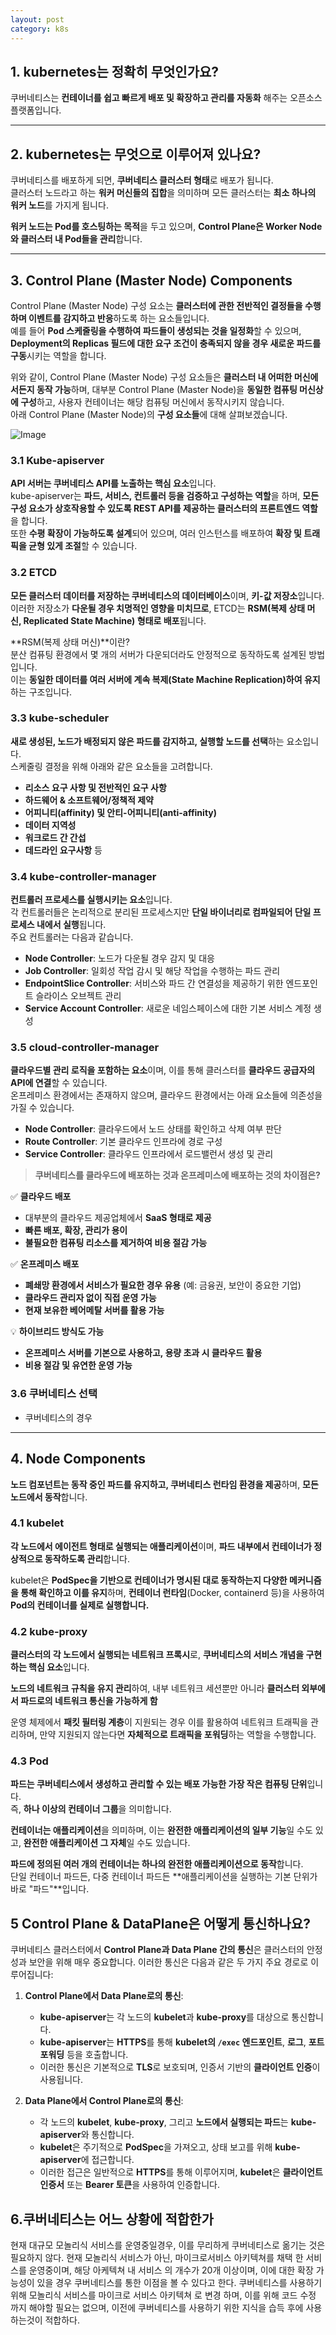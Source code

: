 ```yaml
---
layout: post
category: k8s
---
```

## 1. kubernetes는 정확히 무엇인가요?
쿠버네티스는 **컨테이너를 쉽고 빠르게 배포 및 확장하고 관리를 자동화** 해주는 오픈소스 플랫폼입니다. 

---

## 2. kubernetes는 무엇으로 이루어져 있나요?
쿠버네티스를 배포하게 되면, **쿠버네티스 클러스터 형태**로 배포가 됩니다.  
클러스터 노드라고 하는 **워커 머신들의 집합**을 의미하며 모든 클러스터는 **최소 하나의 워커 노드**를 가지게 됩니다.  

**워커 노드는 Pod를 호스팅하는 목적**을 두고 있으며, **Control Plane은 Worker Node와 클러스터 내 Pod들을 관리**합니다.

---

## 3. Control Plane (Master Node) Components  
Control Plane (Master Node) 구성 요소는 **클러스터에 관한 전반적인 결정들을 수행하며 이벤트를 감지하고 반응**하도록 하는 요소들입니다.  
예를 들어 **Pod 스케줄링을 수행하여 파드들이 생성되는 것을 일정화**할 수 있으며, **Deployment의 Replicas 필드에 대한 요구 조건이 충족되지 않을 경우 새로운 파드를 구동**시키는 역할을 합니다.  



위와 같이, Control Plane (Master Node) 구성 요소들은 **클러스터 내 어떠한 머신에서든지 동작 가능**하며, 대부분 Control Plane (Master Node)을 **동일한 컴퓨팅 머신상에 구성**하고, 사용자 컨테이너는 해당 컴퓨팅 머신에서 동작시키지 않습니다.  
아래 Control Plane (Master Node)의 **구성 요소들**에 대해 살펴보겠습니다.  



![Image](https://github.com/user-attachments/assets/bb9d1dd2-c72f-4719-8df1-9bf214486441)

### 3.1 Kube-apiserver  
**API 서버는 쿠버네티스 API를 노출하는 핵심 요소**입니다.  
kube-apiserver는 **파드, 서비스, 컨트롤러 등을 검증하고 구성하는 역할**을 하며, **모든 구성 요소가 상호작용할 수 있도록 REST API를 제공하는 클러스터의 프론트엔드 역할**을 합니다.  
또한 **수평 확장이 가능하도록 설계**되어 있으며, 여러 인스턴스를 배포하여 **확장 및 트래픽을 균형 있게 조절**할 수 있습니다.

### 3.2 ETCD  
**모든 클러스터 데이터를 저장하는 쿠버네티스의 데이터베이스**이며, **키-값 저장소**입니다.  
이러한 저장소가 **다운될 경우 치명적인 영향을 미치므로**, ETCD는 **RSM(복제 상태 머신, Replicated State Machine) 형태로 배포**됩니다.

**RSM(복제 상태 머신)**이란?  
분산 컴퓨팅 환경에서 몇 개의 서버가 다운되더라도 안정적으로 동작하도록 설계된 방법입니다.  
이는 **동일한 데이터를 여러 서버에 계속 복제(State Machine Replication)하여 유지**하는 구조입니다.

### 3.3 kube-scheduler  
**새로 생성된, 노드가 배정되지 않은 파드를 감지하고, 실행할 노드를 선택**하는 요소입니다.  
스케줄링 결정을 위해 아래와 같은 요소들을 고려합니다.
- **리소스 요구 사항 및 전반적인 요구 사항**
- **하드웨어 & 소프트웨어/정책적 제약**
- **어피니티(affinity) 및 안티-어피니티(anti-affinity)**
- **데이터 지역성**
- **워크로드 간 간섭**
- **데드라인 요구사항** 등

### 3.4 kube-controller-manager  
**컨트롤러 프로세스를 실행시키는 요소**입니다.  
각 컨트롤러들은 논리적으로 분리된 프로세스지만 **단일 바이너리로 컴파일되어 단일 프로세스 내에서 실행**됩니다.  
주요 컨트롤러는 다음과 같습니다.
- **Node Controller**: 노드가 다운될 경우 감지 및 대응
- **Job Controller**: 일회성 작업 감시 및 해당 작업을 수행하는 파드 관리
- **EndpointSlice Controller**: 서비스와 파드 간 연결성을 제공하기 위한 엔드포인트 슬라이스 오브젝트 관리
- **Service Account Controller**: 새로운 네임스페이스에 대한 기본 서비스 계정 생성

### 3.5 cloud-controller-manager  
**클라우드별 관리 로직을 포함하는 요소**이며, 이를 통해 클러스터를 **클라우드 공급자의 API에 연결**할 수 있습니다.  
온프레미스 환경에서는 존재하지 않으며, 클라우드 환경에서는 아래 요소들에 의존성을 가질 수 있습니다.
- **Node Controller**: 클라우드에서 노드 상태를 확인하고 삭제 여부 판단
- **Route Controller**: 기본 클라우드 인프라에 경로 구성
- **Service Controller**: 클라우드 인프라에서 로드밸런서 생성 및 관리

> **쿠버네티스를 클라우드에 배포하는 것과 온프레미스에 배포하는 것의 차이점은?**  

✅ **클라우드 배포**  
- 대부분의 클라우드 제공업체에서 **SaaS 형태로 제공**  
- **빠른 배포, 확장, 관리가 용이**  
- **불필요한 컴퓨팅 리소스를 제거하여 비용 절감 가능**  

✅ **온프레미스 배포**  
- **폐쇄망 환경에서 서비스가 필요한 경우 유용** (예: 금융권, 보안이 중요한 기업)  
- **클라우드 관리자 없이 직접 운영 가능**  
- **현재 보유한 베어메탈 서버를 활용 가능**  

💡 **하이브리드 방식도 가능**  
- **온프레미스 서버를 기본으로 사용하고, 용량 초과 시 클라우드 활용**  
- **비용 절감 및 유연한 운영 가능**  

### 3.6 쿠버네티스 선택
- 쿠버네티스의 경우 

---

## 4. Node Components  
**노드 컴포넌트는 동작 중인 파드를 유지하고, 쿠버네티스 런타임 환경을 제공**하며, **모든 노드에서 동작**합니다.

### 4.1 kubelet  
**각 노드에서 에이전트 형태로 실행되는 애플리케이션**이며, **파드 내부에서 컨테이너가 정상적으로 동작하도록 관리**합니다.  

kubelet은 **PodSpec을 기반으로 컨테이너가 명시된 대로 동작하는지 다양한 메커니즘을 통해 확인하고 이를 유지**하며, **컨테이너 런타임**(Docker, containerd 등)을 사용하여 **Pod의 컨테이너를 실제로 실행합니다.**


### 4.2 kube-proxy  
**클러스터의 각 노드에서 실행되는 네트워크 프록시**로, **쿠버네티스의 서비스 개념을 구현하는 핵심 요소**입니다.  

**노드의 네트워크 규칙을 유지 관리**하여, 내부 네트워크 세션뿐만 아니라 **클러스터 외부에서 파드로의 네트워크 통신을 가능하게 함**  

운영 체제에서 **패킷 필터링 계층**이 지원되는 경우 이를 활용하여 네트워크 트래픽을 관리하며, 만약 지원되지 않는다면 **자체적으로 트래픽을 포워딩**하는 역할을 수행합니다.



### 4.3 Pod 
**파드는 쿠버네티스에서 생성하고 관리할 수 있는 배포 가능한 가장 작은 컴퓨팅 단위**입니다.  
즉, **하나 이상의 컨테이너 그룹**을 의미합니다.

**컨테이너는 애플리케이션**을 의미하며, 이는 **완전한 애플리케이션의 일부 기능**일 수도 있고, **완전한 애플리케이션 그 자체**일 수도 있습니다.

**파드에 정의된 여러 개의 컨테이너는 하나의 완전한 애플리케이션으로 동작**합니다.  
단일 컨테이너 파드든, 다중 컨테이너 파드든 **애플리케이션을 실행하는 기본 단위가 바로 "파드"**입니다.


## 5 Control Plane & DataPlane은 어떻게 통신하나요?
쿠버네티스 클러스터에서 **Control Plane과 Data Plane 간의 통신**은 클러스터의 안정성과 보안을 위해 매우 중요합니다. 이러한 통신은 다음과 같은 두 가지 주요 경로로 이루어집니다:

1. **Control Plane에서 Data Plane로의 통신**:  
   - **kube-apiserver**는 각 노드의 **kubelet**과 **kube-proxy**를 대상으로 통신합니다.
   - **kube-apiserver**는 **HTTPS**를 통해 **kubelet의 `/exec` 엔드포인트**, **로그**, **포트 포워딩** 등을 호출합니다.
   - 이러한 통신은 기본적으로 **TLS**로 보호되며, 인증서 기반의 **클라이언트 인증**이 사용됩니다.

2. **Data Plane에서 Control Plane로의 통신**:  
   - 각 노드의 **kubelet**, **kube-proxy**, 그리고 **노드에서 실행되는 파드**는 **kube-apiserver**와 통신합니다.
   - **kubelet**은 주기적으로 **PodSpec**을 가져오고, 상태 보고를 위해 **kube-apiserver**에 접근합니다.
   - 이러한 접근은 일반적으로 **HTTPS**를 통해 이루어지며, **kubelet**은 **클라이언트 인증서** 또는 **Bearer 토큰**을 사용하여 인증합니다.


## 6.쿠버네티스는 어느 상황에 적합한가
현재 대규모 모놀리식 서비스를 운영중일경우, 이를 무리하게 쿠버네티스로 옮기는 것은 필요하지 않다. 현재 모놀리식 서비스가 아닌, 마이크로서비스 아키텍쳐를 채택 한 서비스를 운영중이며, 해당 아케텍쳐 내 서비스 의 개수가 20개 이상이며, 이에 대한 확장 가능성이 있을 경우 쿠버네티스를 통한 이점을 볼 수 있다고 한다. 
쿠버네티스를 사용하기 위해 모놀리식 서비스를 마이크로 서비스 아키텍쳐 로 변경 하며, 이를 위해 코드 수정 까지 해야할 필요는 없으며, 이전에 쿠버네티스를 사용하기 위한 지식을 습득 후에 사용하는것이 적합하다.